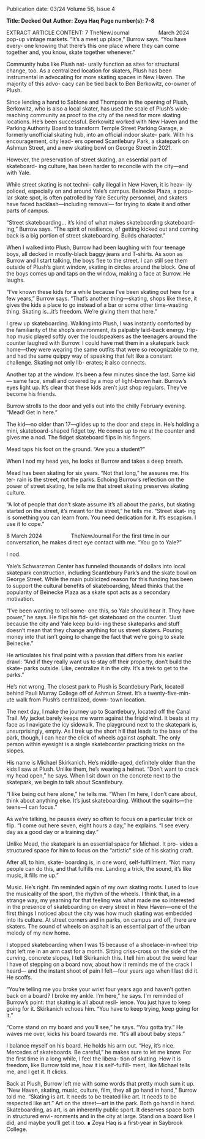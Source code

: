 Publication date: 03/24
Volume 56, Issue 4

**Title: Decked Out**
**Author: Zoya Haq**
**Page number(s): 7-8**

EXTRACT ARTICLE CONTENT:
7
TheNewJournal          March 2024
pop-up vintage markets. “It’s a meet up 
place,” Burrow says. “You have every-
one knowing that there’s this one place 
where they can come together and, you 
know, skate together whenever.”

Community hubs like Plush nat-
urally function as sites for structural 
change, too. As a centralized location for 
skaters, Plush has been instrumental in 
advocating for more skating spaces in 
New Haven. The majority of this advo-
cacy can be tied back to Ben Berkowitz, 
co-owner of Plush.

Since lending a hand to Sablone 
and Thompson in the opening of Plush, 
Berkowitz, who is also a local skater, has 
used the scale of Plush’s wide-reaching 
community as proof to the city of the 
need for more skating locations. He’s 
been successful. Berkowitz worked with 
New Haven and the Parking Authority 
Board to transform Temple Street 
Parking Garage, a formerly unofficial 
skating hub, into an official indoor skate-
park. With his encouragement, city lead-
ers opened Scantlebury Park, a skatepark 
on Ashmun Street, and a new skating 
bowl on George Street in 2021.

However, the preservation of street 
skating, an essential part of skateboard-
ing culture, has been harder to reconcile 
with the city—and with Yale.

While street skating is not techni-
cally illegal in New Haven, it is heav-
ily policed, especially on and around 
Yale’s campus. Beinecke Plaza, a popu-
lar skate spot, is often patrolled by Yale 
Security personnel, and skaters have 
faced backlash—including removal—
for trying to skate it and other parts 
of campus.

“Street skateboarding… it’s kind of 
what makes skateboarding skateboard-
ing,” Burrow says. “The spirit of resilience, 
of getting kicked out and coming back 
is a big portion of street skateboarding. 
Builds character.”

When I walked into Plush, Burrow 
had been laughing with four teenage 
boys, all decked in mostly-black baggy 
jeans and T-shirts. As soon as Burrow 
and I start talking, the boys flee to the 
street. I can still see them outside of 
Plush’s giant window, skating in circles 
around the block. One of the boys comes 
up and taps on the window, making a 
face at Burrow. He laughs.

“I’ve known these kids for a while 
because I’ve been skating out here for a 
few years,” Burrow says. “That’s another 
thing—skating, shops like these, it 
gives the kids a place to go instead of 
a bar or some other time-wasting thing. 
Skating is…it’s freedom. We’re giving 
them that here.” 

I grew up skateboarding. Walking 
into Plush, I was instantly comforted by 
the familiarity of the shop’s environment, 
its palpably laid-back energy. Hip-hop 
music played softly over the loudspeakers 
as the teenagers around the counter 
laughed with Burrow. I could have met 
them in a skatepark back home—they 
were wearing the same outfits that were 
so recognizable to me, and had the same 
quippy way of speaking that felt like a 
constant challenge. Skating not only lib-
erates; it also connects.

Another tap at the window. It’s been 
a few minutes since the last. Same kid—
same face, small and covered by a mop of 
light-brown hair. Burrow’s eyes light up. 
It’s clear that these kids aren’t just shop 
regulars. They’ve become his friends.

Burrow strolls to the door and yells 
out into the chilly February evening. 
“Mead! Get in here.”

The kid—no older than 17—glides 
up to the door and steps in. He’s holding 
a mini, skateboard-shaped fidget toy. He 
comes up to me at the counter and gives 
me a nod. The fidget skateboard flips in 
his fingers.

Mead taps his foot on the ground. 
“Are you a student?”

When I nod my head yes, he looks at 
Burrow and takes a deep breath.

Mead has been skating for six years. 
“Not that long,” he assures me. His ter-
rain is the street, not the parks. Echoing 
Burrow’s reflection on the power of street 
skating, he tells me that street skating 
preserves skating culture.

“A lot of people that don’t skate 
assume it’s all about the parks, but 
skating started on the street, it’s meant 
for the street,” he tells me. “Street skat-
ing is something you can learn from. 
You need dedication for it. It’s escapism. 
I use it to cope.”


8
March 2024          TheNewJournal
For the first time in our conversation, 
he makes direct eye contact with me. 
“You go to Yale?”

I nod. 

Yale’s Schwarzman Center has 
funneled thousands of dollars into 
local skatepark construction, including 
Scantlebury Park’s and the skate bowl 
on George Street. While the main 
publicized reason for this funding has 
been to support the cultural benefits of 
skateboarding, Mead thinks that the 
popularity of Beinecke Plaza as a skate 
spot acts as a secondary motivation. 

“I’ve been wanting to tell some-
one this, so Yale should hear it. They 
have power,” he says. He flips his fid-
get skateboard on the counter. “Just 
because the city and Yale keep build-
ing these skateparks and stuff doesn’t 
mean that they change anything for us 
street skaters. Pouring money into that 
isn’t going to change the fact that we’re 
going to skate Beinecke.”

He articulates his final point with 
a passion that differs from his earlier 
drawl: “And if they really want us to stay 
off their property, don’t build the skate-
parks outside. Like, centralize it in the 
city. It’s a trek to get to the parks.”

He’s not wrong. The closest park 
to Plush is Scantlebury Park, located 
behind Pauli Murray College off of 
Ashmun Street. It’s a twenty-five-min-
ute walk from Plush’s centralized, down-
town location.

The next day, I make the journey up 
to Scantlebury, located off the Canal 
Trail. My jacket barely keeps me warm 
against the frigid wind. It beats at my 
face as I navigate the icy sidewalk. The 
playground next to the skatepark is, 
unsurprisingly, empty. As I trek up the 
short hill that leads to the base of the 
park, though, I can hear the click of 
wheels against asphalt. The only person 
within eyesight is a single skateboarder 
practicing tricks on the slopes.

His name is Michael Skirkanich. 
He’s middle-aged, definitely older than 
the kids I saw at Plush. Unlike them, he’s 
wearing a helmet. “Don’t want to crack 
my head open,” he says. When I sit down 
on the concrete next to the 
skatepark, we begin to talk 
about Scantlebury. 

“I like being out here 
alone,” he tells me. “When 
I’m here, I don’t care about, 
think about anything else. 
It’s 
just 
skateboarding. 
Without the squirts—the 
teens—I can focus.”

As we’re talking, he 
pauses every so often to 
focus on a particular trick 
or flip. “I come out here 
seven, eight hours a day,” he 
explains. “I see every day as 
a good day or a training day.”

Unlike 
Mead, 
the 
skatepark is an essential 
space for Michael. It pro-
vides a structured space for 
him to focus on the “artistic” 
side of his skating craft.

After all, to him, skate-
boarding is, in one word, 
self-fulfillment. “Not many 
people can do this, and 
that fulfills me. Landing 
a trick, the sound, it’s like 
music, it fills me up.” 

Music. He’s right. I’m 
reminded again of my own 
skating roots. I used to love 
the musicality of the sport, the rhythm of 
the wheels. I think that, in a strange way, 
my yearning for that feeling was what 
made me so interested in the presence 
of skateboarding on every street in New 
Haven—one of the first things I noticed 
about the city was how much skating 
was embedded into its culture. At street 
corners and in parks, on campus and off, 
there are skaters. The sound of wheels on 
asphalt is an essential part of the urban 
melody of my new home.

I stopped skateboarding when I was 
15 because of a shoelace-in-wheel trip 
that left me in an arm cast for a month. 
Sitting criss-cross on the side of the 
curving, concrete slopes, I tell Skirkanich 
this. I tell him about the weird fear I 
have of stepping on a board now, about 
how it reminds me of the crack I heard—
and the instant shoot of pain I felt—four 
years ago when I last did it. He scoffs.

“You’re telling me you broke your 
wrist four years ago and haven’t gotten 
back on a board? I broke my ankle. I’m 
here,” he says. I’m reminded of Burrow’s 
point: that skating is all about resil-
ience. You just have to keep going for 
it. Skirkanich echoes him. “You have to 
keep trying, keep going for it.”

“Come stand on my board and you’ll 
see,” he says. “You gotta try.” 
He waves me over, kicks his board 
towards me. “It’s all about baby steps.”

I balance myself on his board. 
He holds his arm out. “Hey, it’s nice. 
Mercedes of skateboards. Be careful,” he 
makes sure to let me know. For the first 
time in a long while, I feel the libera-
tion of skating. How it is freedom, like 
Burrow told me, how it is self-fulfill-
ment, like Michael tells me, and I get it. 
It clicks.

Back at Plush, Burrow left me with 
some words that pretty much sum it up. 
“New Haven, skating, music, culture, film, 
they all go hand in hand,” Burrow told 
me. “Skating is art. It needs to be treated 
like art. It needs to be respected like art.” 
Art on the street—art in the park. 
Both go hand in hand. Skateboarding, 
as art, is an inherently public sport. It 
deserves space both in structured envi-
ronments and in the city at large. 
Stand on a board like I did, and 
maybe you’ll get it too. ∎
Zoya Haq is a first-year in 
Saybrook College.